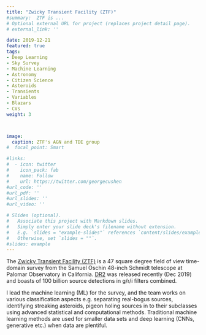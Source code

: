 ```yaml
---
title: "Zwicky Transient Facility (ZTF)"
#summary:  ZTF is ...
# Optional external URL for project (replaces project detail page).
# external_link: ''

date: 2019-12-21
featured: true
tags:
- Deep Learning
- Sky Survey
- Machine Learning
- Astronomy
- Citizen Science
- Asteroids
- Transients
- Variables
- Blazars
- CVs
weight: 3



image:
  caption: ZTF's AGN and TDE group
#  focal_point: Smart

#links:
#  - icon: twitter
#    icon_pack: fab
#    name: Follow
#    url: https://twitter.com/georgecushen
#url_code: ''
#url_pdf: ''
#url_slides: ''
#url_video: ''

# Slides (optional).
#   Associate this project with Markdown slides.
#   Simply enter your slide deck's filename without extension.
#   E.g. `slides = "example-slides"` references `content/slides/example-slides.md`.
#   Otherwise, set `slides = ""`.
#slides: example
---
```


The <A HREF="https://www.ztf.caltech.edu/">Zwicky Transient Facility (ZTF)</A> is a 47 square degree field of view time-domain survey from the Samuel Oschin 48-inch Schmidt telescope at Palomar Observatory in California. <A HREF="https://www.ztf.caltech.edu/page/dr2">DR2</A> was released recently (Dec 2019) and boasts of 100 billion source detections in g/r/i filters combined.

I lead the machine learning (ML) for the survey, and the team works on various classification aspects e.g. separating real-bogus sources, identifying streaking asteroids, pigeon holing sources in to their subclasses using advanced statistical and computational methods. Traditional machine learning methods are used for smaller data sets and deep learning (CNNs, generative etc.) when data are plentiful.

<!--
Publications: <BR>
#<A HREF="/publication/">keyword ztf</A><BR>
#<A HREF="/publication/?q=zwicky">keyword zwicky</A><BR>
-->
